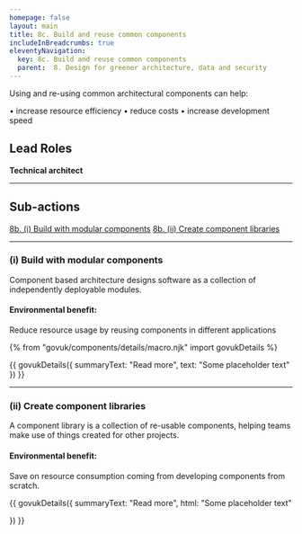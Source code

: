 ```yaml
---
homepage: false
layout: main
title: 8c. Build and reuse common components
includeInBreadcrumbs: true
eleventyNavigation:
  key: 8c. Build and reuse common components
  parent:  8. Design for greener architecture, data and security
---
```


Using and re-using common architectural components can help:

• increase resource efficiency
• reduce costs
• increase development speed

## Lead Roles

<p class="govuk-body"><strong class="govuk-tag">
  Technical architect
</strong></p>

* * *

## Sub-actions

[8b. (i) Build with modular components](#(i)-build-with-modular-components)
[8b. (ii) Create component libraries](#(ii)-create-component-libraries)

* * *

###  (i) Build with modular components

Component based architecture designs software as a collection of independently deployable modules.

#### Environmental benefit: 
Reduce resource usage by reusing components in different applications

{% from "govuk/components/details/macro.njk" import govukDetails %}

{{ govukDetails({
  summaryText: "Read more",
  text: "Some placeholder text"
}) }}
* * *

###  (ii) Create component libraries

A component library is a collection of re-usable components, helping teams make use of things created for other projects. 

#### Environmental benefit: 
Save on resource consumption coming from developing components from scratch.

{{ govukDetails({
  summaryText: "Read more",
  html: "Some placeholder text"

}) }}
